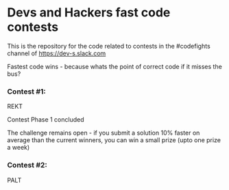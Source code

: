 # Devs and Hackers fast code contests

This is the repository for the code related to contests in the #codefights channel of https://dev-s.slack.com

Fastest code wins - because whats the point of correct code if it misses the bus?

###  Contest #1:
REKT 

Contest Phase 1 concluded

The challenge remains open - if you submit a solution 10% faster on average than the current winners, you can win a small prize (upto one prize a week)

###  Contest #2:
PALT





